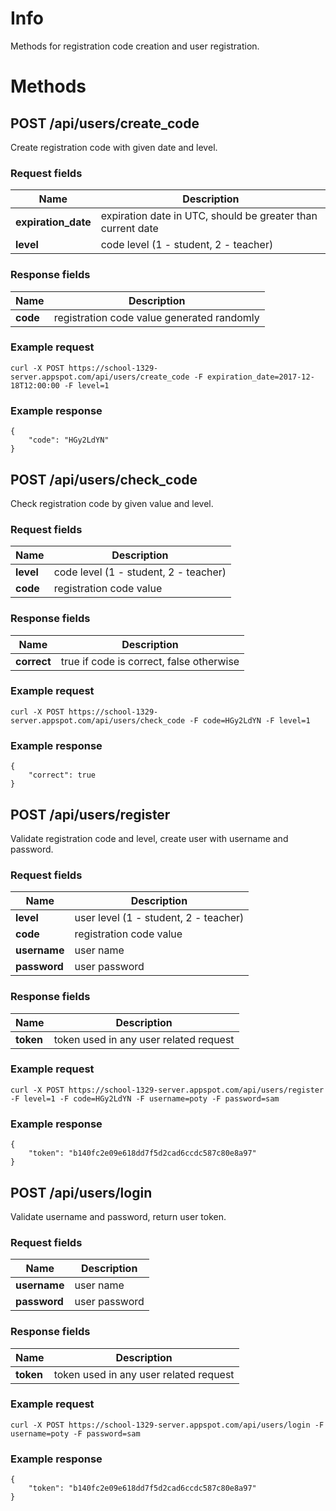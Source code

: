 # Info

Methods for registration code creation and user registration.

# Methods

## POST /api/users/create_code

Create registration code with given date and level.

### Request fields

Name | Description
--- | ---
**expiration_date** | expiration date in UTC, should be greater than current date
**level** | code level (1 - student, 2 - teacher)

### Response fields

Name | Description
--- | ---
**code** | registration code value generated randomly

### Example request

```
curl -X POST https://school-1329-server.appspot.com/api/users/create_code -F expiration_date=2017-12-18T12:00:00 -F level=1
```

### Example response 
```
{
    "code": "HGy2LdYN"
}
```

## POST /api/users/check_code

Check registration code by given value and level.

### Request fields

Name | Description
--- | ---
**level** | code level (1 - student, 2 - teacher)
**code** | registration code value

### Response fields

Name | Description
--- | ---
**correct** | true if code is correct, false otherwise

### Example request
```
curl -X POST https://school-1329-server.appspot.com/api/users/check_code -F code=HGy2LdYN -F level=1
```

### Example response
```
{
    "correct": true
}
```

## POST /api/users/register

Validate registration code and level, create user with username and password.

### Request fields

Name | Description
--- | ---
**level** | user level (1 - student, 2 - teacher)
**code** | registration code value
**username** | user name
**password** | user password

### Response fields 

Name | Description
--- | ---
**token** | token used in any user related request

### Example request
```
curl -X POST https://school-1329-server.appspot.com/api/users/register -F level=1 -F code=HGy2LdYN -F username=poty -F password=sam
```

### Example response
```
{
    "token": "b140fc2e09e618dd7f5d2cad6ccdc587c80e8a97"
}
```

## POST /api/users/login

Validate username and password, return user token.

### Request fields

Name | Description
--- | ---
**username** | user name
**password** | user password

### Response fields

Name | Description
--- | ---
**token** | token used in any user related request

### Example request
```
curl -X POST https://school-1329-server.appspot.com/api/users/login -F username=poty -F password=sam
```

### Example response
```
{
    "token": "b140fc2e09e618dd7f5d2cad6ccdc587c80e8a97"
}
```